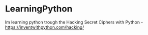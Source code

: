 ﻿# LearningPython
Im learning python trough the Hacking Secret Ciphers with Python - https://inventwithpython.com/hacking/
